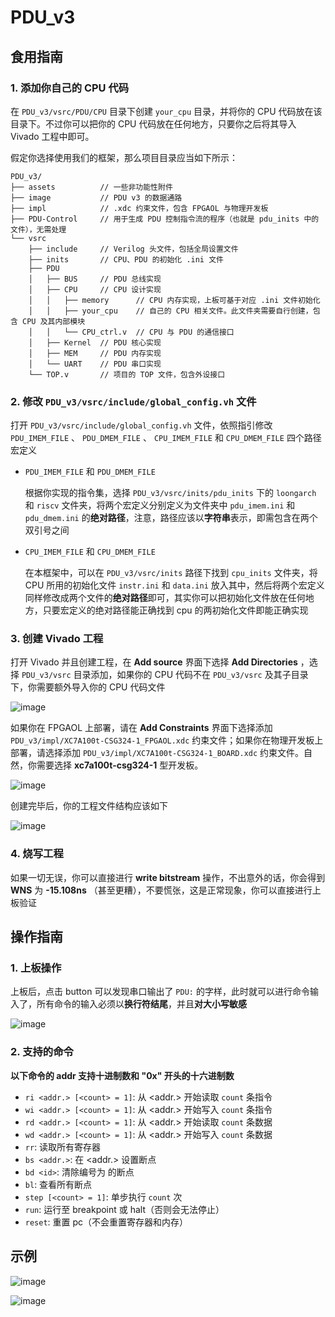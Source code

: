 # PDU_v3

## 食用指南

### 1. 添加你自己的 CPU 代码

在 `PDU_v3/vsrc/PDU/CPU` 目录下创建 `your_cpu` 目录，并将你的 CPU 代码放在该目录下。不过你可以把你的 CPU 代码放在任何地方，只要你之后将其导入 Vivado 工程中即可。

假定你选择使用我们的框架，那么项目目录应当如下所示：

```
PDU_v3/
├── assets          // 一些非功能性附件
├── image           // PDU v3 的数据通路
├── impl            // .xdc 约束文件，包含 FPGAOL 与物理开发板
├── PDU-Control     // 用于生成 PDU 控制指令流的程序（也就是 pdu_inits 中的文件），无需处理
└── vsrc 
    ├── include     // Verilog 头文件，包括全局设置文件
    ├── inits       // CPU、PDU 的初始化 .ini 文件 
    ├── PDU
    │   ├── BUS     // PDU 总线实现
    │   ├── CPU     // CPU 设计实现
    │   │   ├── memory      // CPU 内存实现，上板可基于对应 .ini 文件初始化
    │   │   ├── your_cpu    // 自己的 CPU 相关文件。此文件夹需要自行创建，包含 CPU 及其内部模块
    │   │   └── CPU_ctrl.v  // CPU 与 PDU 的通信接口
    │   ├── Kernel  // PDU 核心实现
    │   ├── MEM     // PDU 内存实现
    │   └── UART    // PDU 串口实现
    └── TOP.v       // 项目的 TOP 文件，包含外设接口
```

### 2. 修改 `PDU_v3/vsrc/include/global_config.vh` 文件

打开 `PDU_v3/vsrc/include/global_config.vh` 文件，依照指引修改 `PDU_IMEM_FILE` 、 `PDU_DMEM_FILE` 、 `CPU_IMEM_FILE` 和 `CPU_DMEM_FILE` 四个路径宏定义

- `PDU_IMEM_FILE` 和 `PDU_DMEM_FILE`

    根据你实现的指令集，选择 `PDU_v3/vsrc/inits/pdu_inits` 下的 `loongarch` 和 `riscv` 文件夹，将两个宏定义分别定义为文件夹中 `pdu_imem.ini` 和 `pdu_dmem.ini` 的**绝对路径**，注意，路径应该以**字符串**表示，即需包含在两个双引号之间

- `CPU_IMEM_FILE` 和 `CPU_DMEM_FILE`

    在本框架中，可以在 `PDU_v3/vsrc/inits` 路径下找到 `cpu_inits` 文件夹，将 CPU 所用的初始化文件 `instr.ini` 和 `data.ini` 放入其中，然后将两个宏定义同样修改成两个文件的**绝对路径**即可，其实你可以把初始化文件放在任何地方，只要宏定义的绝对路径能正确找到 cpu 的两初始化文件即能正确实现

### 3. 创建 Vivado 工程

打开 Vivado 并且创建工程，在 **Add source** 界面下选择 **Add Directories** ，选择 `PDU_v3/vsrc` 目录添加，如果你的 CPU 代码不在 `PDU_v3/vsrc` 及其子目录下，你需要额外导入你的 CPU 代码文件

![image](./assets/add_source.png)

如果你在 FPGAOL 上部署，请在 **Add Constraints** 界面下选择添加 `PDU_v3/impl/XC7A100t-CSG324-1_FPGAOL.xdc` 约束文件；如果你在物理开发板上部署，请选择添加 `PDU_v3/impl/XC7A100t-CSG324-1_BOARD.xdc` 约束文件。自然，你需要选择 **xc7a100t-csg324-1** 型开发板。

![image](./assets/add_constraints.png)

创建完毕后，你的工程文件结构应该如下

![image](./assets/project_struc.png)

### 4. 烧写工程

如果一切无误，你可以直接进行 **write bitstream** 操作，不出意外的话，你会得到 **WNS** 为 **-15.108ns** （甚至更糟），不要慌张，这是正常现象，你可以直接进行上板验证

## 操作指南

### 1. 上板操作

上板后，点击 button 可以发现串口输出了 `PDU:` 的字样，此时就可以进行命令输入了，所有命令的输入必须以**换行符结尾**，并且**对大小写敏感**

![image](./assets/on_board.png)

### 2. 支持的命令

**以下命令的 addr 支持十进制数和 "0x" 开头的十六进制数**

- `ri <addr.> [<count> = 1]`: 从 <addr.> 开始读取 `count` 条指令
- `wi <addr.> [<count> = 1]`: 从 <addr.> 开始写入 `count` 条指令
- `rd <addr.> [<count> = 1]`: 从 <addr.> 开始读取 `count` 条数据
- `wd <addr.> [<count> = 1]`: 从 <addr.> 开始写入 `count` 条数据
- `rr`: 读取所有寄存器
- `bs <addr.>`: 在 <addr.> 设置断点
- `bd <id>`: 清除编号为 <id> 的断点
- `bl`: 查看所有断点
- `step [<count> = 1]`: 单步执行 `count` 次
- `run`: 运行至 breakpoint 或 halt（否则会无法停止）
- `reset`: 重置 pc（不会重置寄存器和内存）

## 示例

![image](./assets/example1.png)

![image](./assets/example2.png)
